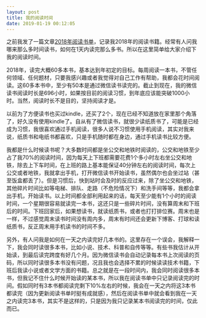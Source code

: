 ```yaml
---
layout: post
title: 我的阅读时间
date: 2019-01-19 00:12:05
---
```


之前我发了一篇文章[2018年阅读书单](http://reborncodinglife.com/2018/12/28/read-books-2018/)，记录我2018年的阅读书籍。经常有人问我哪来那么多时间读书，如何在1天内读完那么多书。所以在这里简单给大家介绍下我的阅读时间。

2018年，读完大概60多本书，基本达到年初定的目标。每周阅读一本书，不管任何领域、任何题材，只要我感兴趣或者我觉得对自己工作有帮助，我都会花时间阅读。这60多本书中，至少有50本是通过微信读书读完的。截止到现在，我的微信读书阅读时长是696小时，如果按目前的阅读习惯，到年底应该能突破1000小时。当然，阅读时长不是目的，坚持阅读才是。

以前为了方便读书也买过kindle，还买了2个，现在已经不知道放在家里那个角落了，好久没有使用kindle了。自从有了微信读书，就很少读纸质书了，可能是已经成为习惯，我很喜欢通过手机阅读，很多人说不习惯使用手机阅读，其实对我来说，纸质书和电纸书都喜欢，只是手机随时都在身边，通过手机读书比较方便。

我都是什么时候读书呢？大多数时间都是坐公交和地铁时阅读的，公交和地铁至少占了我70%的阅读时间，因为每天上下班都需要花费1个多小时左右坐公交和地铁，除去上下车时间，在上班的路上基本能保证40分钟左右的阅读时间，每次上公交或者地铁，我就拿出手机，打开微信读书开始读书，虽然偶尔也会坐过站（甚至饭盒都丢了）。但是习惯后，快到站时会及时的反应过来，除了坐公交和地铁，其他碎片时间比如等电梯、排队、走路（不危险情况下）和洗手间等等，我都会拿出手机，开始读书。以上时间都全部利用起来的话，每天至少能有1个小时的阅读时间，一个星期很容易就读完一本书，这还只是一些碎片时间，没有算周末和下班后的时间。下班回家后，如果想读书，就读纸质书，或者也打打排位赛。周末也是一样，不过感觉周末读书时间没有周内多，周末有时间还会更新下博客、打球和读纸质书，反正周末用手机读书的时间不多。

另外，有人问我是如何在一天之内读完好几本书的。这里存在一个误会，我解释一下，我会同时读很多本书，比如小说、技术、科普和自传等等。有些书我估计从开始读，到最后读完跨度有好几个月。因为微信读书会自动记录每本书上次阅读的页码，所以同时读很多本书没有问题，况且我也会选择不累的时候读读技术书籍，下班后我读小说或者文学方面的书籍。总之就是在一段时间内，我会同时阅读很多本书，但我记不住什么时候开始读的某本书，所以我在阅读书单中只记录阅读完的时间。假如同时有3本书都阅读完剩下10%左右的时候，我会在一天之内将这3本书都读完（因为更新阅读书单时挺有成就感），然后在阅读书单中就会看到我在一天之内读完3本书，其实不是这样的，只是因为我只记录某本书阅读完的时间，仅此而已。
